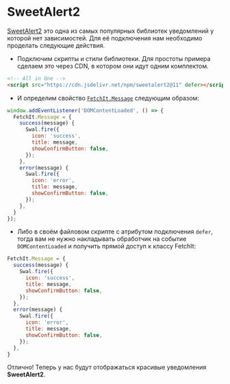 # SweetAlert2

[SweetAlert2](https://sweetalert2.github.io/) это одна из самых популярных библиотек уведомлений у которой нет зависимостей. Для её подключения нам необходимо проделать следующие действия.

- Подключим скрипты и стили библиотеки. Для простоты примера сделаем это через CDN, в котором они идут одним комплектом.

```html
<!-- All in One -->
<script src="https://cdn.jsdelivr.net/npm/sweetalert2@11" defer></script>
```

- И определим свойство [`FetchIt.Message`](/guide/frontend/class#fetchit-message-object) следующим образом:

```js
window.addEventListener('DOMContentLoaded', () => {
  FetchIt.Message = {
    success(message) {
      Swal.fire({
        icon: 'success',
        title: message,
        showConfirmButton: false,
      });
    },
    error(message) {
      Swal.fire({
        icon: 'error',
        title: message,
        showConfirmButton: false,
      });
    },
  }
});
```

- Либо в своём файловом скрипте с атрибутом подключения `defer`, тогда вам не нужно накладывать обработчик на событие `DOMContentLoaded` и получить прямой доступ к классу FetchIt:

```js
FetchIt.Message = {
  success(message) {
    Swal.fire({
      icon: 'success',
      title: message,
      showConfirmButton: false,
    });
  },
  error(message) {
    Swal.fire({
      icon: 'error',
      title: message,
      showConfirmButton: false,
    });
  },
}
```

Отлично! Теперь у нас будут отображаться красивые уведомления **SweetAlert2**.
